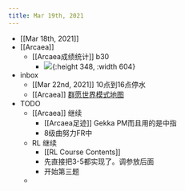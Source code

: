 ```yaml
---
title: Mar 19th, 2021
---
```


- [[Mar 18th, 2021]]
- [[Arcaea]]
	- [[Arcaea成绩统计]] b30
		- ![](https://gitee.com/zhang-weijian-97/pic-go-bed/raw/master/assets/20210319143148.jpg){:height 348, :width 604}
- inbox
	- [[Mar 22nd, 2021]] 10点到16点停水
	- [[Arcaea]] [群愿世界模式地图](https://wiki.arcaea.cn/index.php/%E4%B8%96%E7%95%8C%E6%A8%A1%E5%BC%8F%E5%9C%B0%E5%9B%BE%E8%AF%A6%E8%A1%A8#4-5)
- TODO
	- [[Arcaea]] 继续
		- [[Arcaea足迹]] Gekka PM而且用的是中指
		- 8级曲努力FR中
	- RL 继续
		- [[RL Course Contents]]
		- 先直接把3-5都实现了。调参放后面
		- 开始第三题
	-